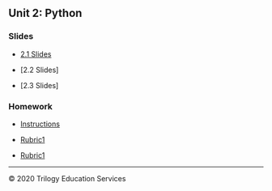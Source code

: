 ## Unit 2: Python

### Slides

* [2.1 Slides](https://docs.google.com/presentation/d/1fgulsaDy5mVRrZ0lUAOOg_f1GE58IrZwX1bfLvjoSbw/edit#slide=id.g6eab5052c1_0_1068)

* [2.2 Slides]

* [2.3 Slides]

### Homework

* [Instructions](../../02-Homework/02-Python/Instructions/README.md)

* [Rubric1](../../02-Homework/02-Python/Instructions/FinTech_Unit_2_Homework_%20Grading_Rubric.pdf)

* [Rubric1](../../02-Homework/02-Python/Instructions/FinTech_Unit_2_Homework_%20Grading_Rubric%20-%20PyBank.pdf)

- - -

© 2020 Trilogy Education Services
